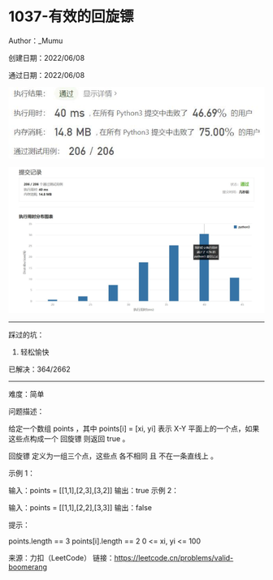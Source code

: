 # 1037-有效的回旋镖

Author：_Mumu

创建日期：2022/06/08

通过日期：2022/06/08

![](./通过截图2.jpg)

![](./通过截图1.jpg)

*****

踩过的坑：

1. 轻松愉快

已解决：364/2662

*****

难度：简单

问题描述：

给定一个数组 points ，其中 points[i] = [xi, yi] 表示 X-Y 平面上的一个点，如果这些点构成一个 回旋镖 则返回 true 。

回旋镖 定义为一组三个点，这些点 各不相同 且 不在一条直线上 。

 

示例 1：

输入：points = [[1,1],[2,3],[3,2]]
输出：true
示例 2：

输入：points = [[1,1],[2,2],[3,3]]
输出：false


提示：

points.length == 3
points[i].length == 2
0 <= xi, yi <= 100

来源：力扣（LeetCode）
链接：https://leetcode.cn/problems/valid-boomerang